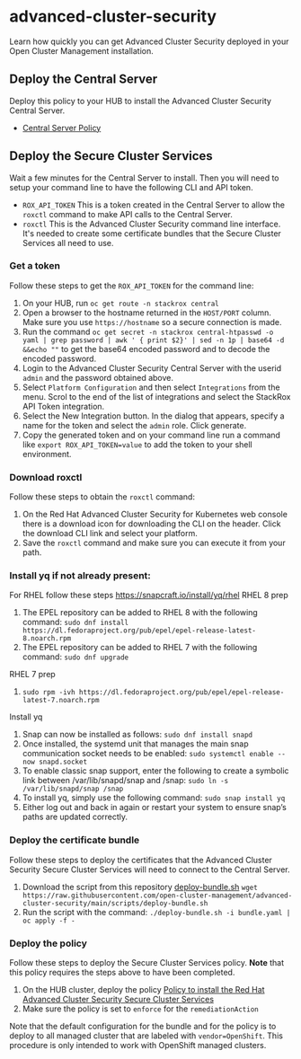 # advanced-cluster-security
Learn how quickly you can get Advanced Cluster Security deployed in your Open Cluster Management installation.

## Deploy the Central Server

Deploy this policy to your HUB to install the Advanced Cluster Security Central Server.

- [Central Server Policy](https://github.com/open-cluster-management/policy-collection/blob/main/community/CM-Configuration-Management/policy-acs-operator-central.yaml)

## Deploy the Secure Cluster Services

Wait a few minutes for the Central Server to install.  Then you will need to setup your command line to have the following CLI and API token.
- `ROX_API_TOKEN` This is a token created in the Central Server to allow the `roxctl` command to make API calls to the Central Server.
- `roxctl` This is the Advanced Cluster Security command line interface.  It's needed to create some certificate bundles that the Secure Cluster Services all need to use.

### Get a token

Follow these steps to get the `ROX_API_TOKEN` for the command line:
1. On your HUB, run `oc get route -n stackrox central`
2. Open a browser to the hostname returned in the `HOST/PORT` column.  Make sure you use `https://hostname` so a secure connection is made. 
3. Run the command `oc get secret -n stackrox central-htpasswd -o yaml | grep password | awk ' { print $2}' | sed -n 1p | base64 -d &&echo ""` to get the base64 encoded password and to decode the encoded password.
4. Login to the Advanced Cluster Security Central Server with the userid `admin` and the password obtained above.
5. Select `Platform Configuration` and then select `Integrations` from the menu.  Scrol to the end of the list of integrations and select the StackRox API Token integration.
6. Select the New Integration button.  In the dialog that appears, specify a name for the token and select the `admin` role.  Click generate.
7. Copy the generated token and on your command line run a command like `export ROX_API_TOKEN=value` to add the token to your shell environment.

### Download roxctl

Follow these steps to obtain the `roxctl` command:
1. On the Red Hat Advanced Cluster Security for Kubernetes web console there is a download icon for downloading the CLI on the header.  Click the download CLI link and select your platform.
2. Save the `roxctl` command and make sure you can execute it from your path.

### Install yq if not already present:
For RHEL follow these steps
https://snapcraft.io/install/yq/rhel
RHEL 8 prep
1. The EPEL repository can be added to RHEL 8 with the following command: `sudo dnf install https://dl.fedoraproject.org/pub/epel/epel-release-latest-8.noarch.rpm`
2. The EPEL repository can be added to RHEL 7 with the following command: `sudo dnf upgrade`

RHEL 7 prep
1. `sudo rpm -ivh https://dl.fedoraproject.org/pub/epel/epel-release-latest-7.noarch.rpm`

Install yq
1. Snap can now be installed as follows: `sudo dnf install snapd`
2. Once installed, the systemd unit that manages the main snap communication socket needs to be enabled: `sudo systemctl enable --now snapd.socket`
3. To enable classic snap support, enter the following to create a symbolic link between /var/lib/snapd/snap and /snap: `sudo ln -s /var/lib/snapd/snap /snap`
4. To install yq, simply use the following command: `sudo snap install yq`
5. Either log out and back in again or restart your system to ensure snap’s paths are updated correctly.

### Deploy the certificate bundle

Follow these steps to deploy the certificates that the Advanced Cluster Security Secure Cluster Services will need to connect to the Central Server.
1. Download the script from this repository [deploy-bundle.sh](scripts/deploy-bundle.sh) `wget https://raw.githubusercontent.com/open-cluster-management/advanced-cluster-security/main/scripts/deploy-bundle.sh`
2. Run the script with the command: `./deploy-bundle.sh -i bundle.yaml | oc apply -f -`

### Deploy the policy

Follow these steps to deploy the Secure Cluster Services policy.  **Note** that this policy requires the steps above to have been completed.
1. On the HUB cluster, deploy the policy [Policy to install the Red Hat Advanced Cluster Security Secure Cluster Services](https://github.com/open-cluster-management/policy-collection/blob/main/community/CM-Configuration-Management/policy-acs-operator-clusters.yaml)
2. Make sure the policy is set to `enforce` for the `remediationAction`


Note that the default configuration for the bundle and for the policy is to deploy to all managed cluster that are labeled with `vendor=OpenShift`.  This procedure is only intended to work with OpenShift managed clusters.
 
